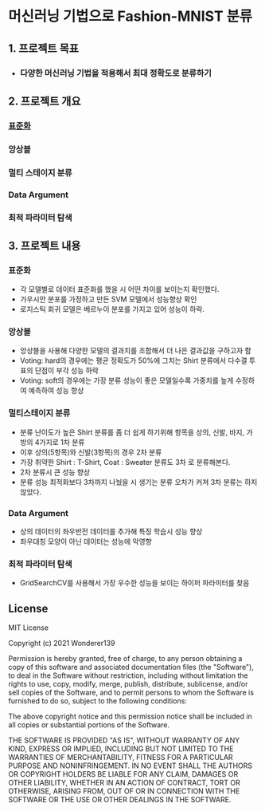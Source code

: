 # 머신러닝 기법으로 Fashion-MNIST 분류





## 1. 프로젝트 목표

- ### 다양한 머신러닝 기법을 적용해서 최대  정확도로 분류하기



## 2. 프로젝트 개요

### [**표준화**](#표준화)

### **앙상블**

### **멀티 스테이지 분류**

### **Data Argument**

### **최적 파라미터 탐색**



## 3. 프로젝트 내용



### 표준화

- 각 모델별로 데이터 표준화를 했을 시 어떤 차이를 보이는지 확인했다.
- 가우시안 분포를 가정하고 만든 SVM 모델에서 성능향상 확인
- 로지스틱 회귀 모델은 베르누이 분포를 가지고 있어 성능이 하락.

### 앙상블

- 앙상블을 사용해 다양한 모델의 결과치를 조합해서 더 나은 결과값을 구하고자 함
- Voting: hard의 경우에는 평균 정확도가 50%에 그치는 Shirt 분류에서 다수결 투표의 단점이 부각 성능 하락
- Voting: soft의 경우에는 가장 분류 성능이 좋은 모델일수록 가중치를 높게 수정하여 예측하여 성능 향상

### 멀티스테이지 분류

- 분류 난이도가 높은 Shirt 분류를 좀 더 쉽게 하기위해 항목을 상의, 신발, 바지, 가방의  4가지로 1차 분류
- 이후 상의(5항목)와 신발(3항목)의 경우 2차 분류
- 가장 취약한 Shirt : T-Shirt, Coat : Sweater 분류도 3차 로 분류해본다.
- 2차 분류시 큰 성능 향상
- 분류 성능 최적화보다 3차까지 나눴을 시 생기는 분류 오차가 커져 3차 분류는 하지 않았다.

### Data Argument

- 상의 데이터의 좌우반전 데이터를 추가해 특징 학습시 성능 향상
- 좌우대칭 모양이 아닌 데이터는 성능에 악영향

### 최적 파라미터 탐색

- GridSearchCV를 사용해서 가장 우수한 성능을 보이는 하이퍼 파라미터를 찾음









## License

MIT License

Copyright (c) 2021 Wonderer139

Permission is hereby granted, free of charge, to any person obtaining a copy
of this software and associated documentation files (the "Software"), to deal
in the Software without restriction, including without limitation the rights
to use, copy, modify, merge, publish, distribute, sublicense, and/or sell
copies of the Software, and to permit persons to whom the Software is
furnished to do so, subject to the following conditions:

The above copyright notice and this permission notice shall be included in all
copies or substantial portions of the Software.

THE SOFTWARE IS PROVIDED "AS IS", WITHOUT WARRANTY OF ANY KIND, EXPRESS OR
IMPLIED, INCLUDING BUT NOT LIMITED TO THE WARRANTIES OF MERCHANTABILITY,
FITNESS FOR A PARTICULAR PURPOSE AND NONINFRINGEMENT. IN NO EVENT SHALL THE
AUTHORS OR COPYRIGHT HOLDERS BE LIABLE FOR ANY CLAIM, DAMAGES OR OTHER
LIABILITY, WHETHER IN AN ACTION OF CONTRACT, TORT OR OTHERWISE, ARISING FROM,
OUT OF OR IN CONNECTION WITH THE SOFTWARE OR THE USE OR OTHER DEALINGS IN THE
SOFTWARE.
